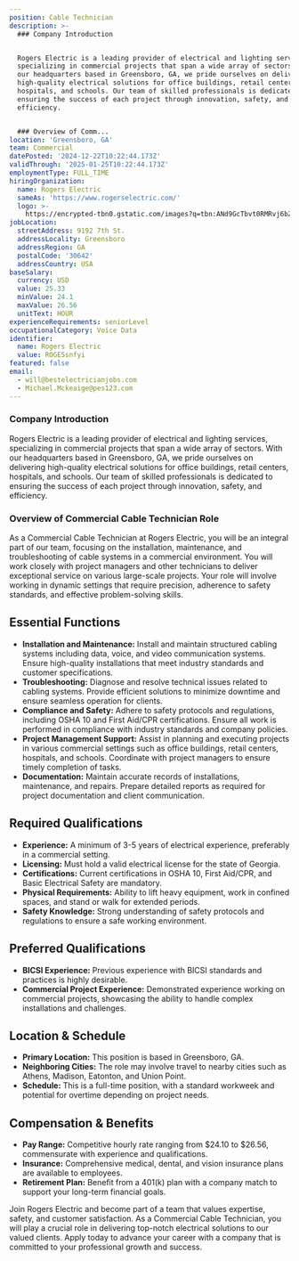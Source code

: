 ```yaml
---
position: Cable Technician
description: >-
  ### Company Introduction


  Rogers Electric is a leading provider of electrical and lighting services,
  specializing in commercial projects that span a wide array of sectors. With
  our headquarters based in Greensboro, GA, we pride ourselves on delivering
  high-quality electrical solutions for office buildings, retail centers,
  hospitals, and schools. Our team of skilled professionals is dedicated to
  ensuring the success of each project through innovation, safety, and
  efficiency.


  ### Overview of Comm...
location: 'Greensboro, GA'
team: Commercial
datePosted: '2024-12-22T10:22:44.173Z'
validThrough: '2025-01-25T10:22:44.173Z'
employmentType: FULL_TIME
hiringOrganization:
  name: Rogers Electric
  sameAs: 'https://www.rogerselectric.com/'
  logo: >-
    https://encrypted-tbn0.gstatic.com/images?q=tbn:ANd9GcTbvt0RMRvj6bZdL81Q6HJeRVl_qflQIGgp9w&s
jobLocation:
  streetAddress: 9192 7th St.
  addressLocality: Greensboro
  addressRegion: GA
  postalCode: '30642'
  addressCountry: USA
baseSalary:
  currency: USD
  value: 25.33
  minValue: 24.1
  maxValue: 26.56
  unitText: HOUR
experienceRequirements: seniorLevel
occupationalCategory: Voice Data
identifier:
  name: Rogers Electric
  value: ROGE5snfyi
featured: false
email:
  - will@bestelectricianjobs.com
  - Michael.Mckeaige@pes123.com
---
```




### Company Introduction

Rogers Electric is a leading provider of electrical and lighting services, specializing in commercial projects that span a wide array of sectors. With our headquarters based in Greensboro, GA, we pride ourselves on delivering high-quality electrical solutions for office buildings, retail centers, hospitals, and schools. Our team of skilled professionals is dedicated to ensuring the success of each project through innovation, safety, and efficiency.

### Overview of Commercial Cable Technician Role

As a Commercial Cable Technician at Rogers Electric, you will be an integral part of our team, focusing on the installation, maintenance, and troubleshooting of cable systems in a commercial environment. You will work closely with project managers and other technicians to deliver exceptional service on various large-scale projects. Your role will involve working in dynamic settings that require precision, adherence to safety standards, and effective problem-solving skills.

## Essential Functions

- **Installation and Maintenance:** Install and maintain structured cabling systems including data, voice, and video communication systems. Ensure high-quality installations that meet industry standards and customer specifications.
- **Troubleshooting:** Diagnose and resolve technical issues related to cabling systems. Provide efficient solutions to minimize downtime and ensure seamless operation for clients.
- **Compliance and Safety:** Adhere to safety protocols and regulations, including OSHA 10 and First Aid/CPR certifications. Ensure all work is performed in compliance with industry standards and company policies.
- **Project Management Support:** Assist in planning and executing projects in various commercial settings such as office buildings, retail centers, hospitals, and schools. Coordinate with project managers to ensure timely completion of tasks.
- **Documentation:** Maintain accurate records of installations, maintenance, and repairs. Prepare detailed reports as required for project documentation and client communication.

## Required Qualifications

- **Experience:** A minimum of 3-5 years of electrical experience, preferably in a commercial setting.
- **Licensing:** Must hold a valid electrical license for the state of Georgia.
- **Certifications:** Current certifications in OSHA 10, First Aid/CPR, and Basic Electrical Safety are mandatory.
- **Physical Requirements:** Ability to lift heavy equipment, work in confined spaces, and stand or walk for extended periods.
- **Safety Knowledge:** Strong understanding of safety protocols and regulations to ensure a safe working environment.

## Preferred Qualifications

- **BICSI Experience:** Previous experience with BICSI standards and practices is highly desirable.
- **Commercial Project Experience:** Demonstrated experience working on commercial projects, showcasing the ability to handle complex installations and challenges.

## Location & Schedule

- **Primary Location:** This position is based in Greensboro, GA.
- **Neighboring Cities:** The role may involve travel to nearby cities such as Athens, Madison, Eatonton, and Union Point.
- **Schedule:** This is a full-time position, with a standard workweek and potential for overtime depending on project needs.

## Compensation & Benefits

- **Pay Range:** Competitive hourly rate ranging from $24.10 to $26.56, commensurate with experience and qualifications.
- **Insurance:** Comprehensive medical, dental, and vision insurance plans are available to employees.
- **Retirement Plan:** Benefit from a 401(k) plan with a company match to support your long-term financial goals.

Join Rogers Electric and become part of a team that values expertise, safety, and customer satisfaction. As a Commercial Cable Technician, you will play a crucial role in delivering top-notch electrical solutions to our valued clients. Apply today to advance your career with a company that is committed to your professional growth and success.

